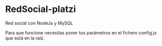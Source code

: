 # RedSocial-platzi
Red social con NodeJs y MySQL

Para que funcione necesitas poner tus parámetros en el fichero config.js que está en la raíz.
